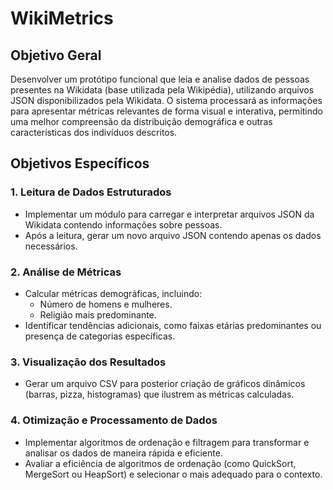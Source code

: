 # WikiMetrics

## Objetivo Geral
Desenvolver um protótipo funcional que leia e analise dados de pessoas presentes na Wikidata (base utilizada pela Wikipédia), utilizando arquivos JSON disponibilizados pela Wikidata. O sistema processará as informações para apresentar métricas relevantes de forma visual e interativa, permitindo uma melhor compreensão da distribuição demográfica e outras características dos indivíduos descritos.

## Objetivos Específicos

### 1. Leitura de Dados Estruturados
- Implementar um módulo para carregar e interpretar arquivos JSON da Wikidata contendo informações sobre pessoas.
- Após a leitura, gerar um novo arquivo JSON contendo apenas os dados necessários.

### 2. Análise de Métricas
- Calcular métricas demográficas, incluindo:
  - Número de homens e mulheres.
  - Religião mais predominante.
- Identificar tendências adicionais, como faixas etárias predominantes ou presença de categorias específicas.

### 3. Visualização dos Resultados
- Gerar um arquivo CSV para posterior criação de gráficos dinâmicos (barras, pizza, histogramas) que ilustrem as métricas calculadas.

### 4. Otimização e Processamento de Dados
- Implementar algoritmos de ordenação e filtragem para transformar e analisar os dados de maneira rápida e eficiente.
- Avaliar a eficiência de algoritmos de ordenação (como QuickSort, MergeSort ou HeapSort) e selecionar o mais adequado para o contexto.

